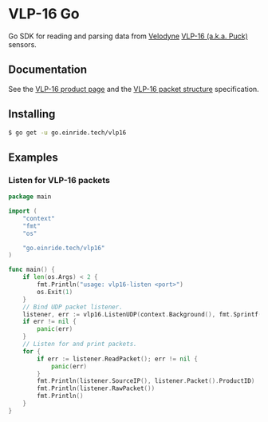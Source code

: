 # VLP-16 Go

Go SDK for reading and parsing data from [Velodyne][velodyne] [VLP-16
(a.k.a. Puck)][puck] sensors.

[velodyne]: https://velodynelidar.com/
[puck]: https://velodynelidar.com/products/puck/

## Documentation

See the [VLP-16 product page][puck] and the [VLP-16 packet
structure][packet-structure] specification.

[packet-structure]: https://velodynelidar.com/wp-content/uploads/2019/09/63-9276-Rev-C-VLP-16-Application-Note-Packet-Structure-Timing-Definition.pdf

## Installing

```bash
$ go get -u go.einride.tech/vlp16
```

## Examples

### Listen for VLP-16 packets

```go
package main

import (
	"context"
	"fmt"
	"os"

	"go.einride.tech/vlp16"
)

func main() {
	if len(os.Args) < 2 {
		fmt.Println("usage: vlp16-listen <port>")
		os.Exit(1)
	}
	// Bind UDP packet listener.
	listener, err := vlp16.ListenUDP(context.Background(), fmt.Sprintf("0.0.0.0:%s", os.Args[1]))
	if err != nil {
		panic(err)
	}
	// Listen for and print packets.
	for {
		if err := listener.ReadPacket(); err != nil {
			panic(err)
		}
		fmt.Println(listener.SourceIP(), listener.Packet().ProductID)
		fmt.Println(listener.RawPacket())
		fmt.Println()
	}
}
```
